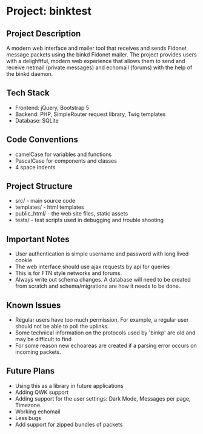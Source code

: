 # Project: binktest

## Project Description

A modern web interface and mailer tool that receives and sends Fidonet message packets using the binkd Fidonet mailer.  The project
provides users with a delighftful, modern web experience that allows them to send and receive netmail (private messages) and echomail (forums) with the help of the binkd daemon.

## Tech Stack

 - Frontend: jQuery, Bootstrap 5
 - Backend: PHP, SimpleRouter request library, Twig templates
 - Database: SQLite
 

## Code Conventions

 - camelCase for variables and functions
 - PascalCase for components and classes
 - 4 space indents

## Project Structure

 - src/ - main source code
 - templates/ - html templates
 - public_html/ - the web site files, static assets
 - tests/ - test scripts used in debugging and trouble shooting

## Important Notes
 - User authentication is simple username and password with long lived cookie
 - The web interface should use ajax requests by api for queries
 - This is for FTN style networks and forums.  
 - Always write out schema changes. A database will need to be created from scratch and schema/migrations are how it needs to be done..
 
 
## Known Issues
 - Regular users have too much permission.  For example, a regular user should not be able to poll the uplinks.
 - Some technical information on the protocols used by 'binkp' are old and may be difficult to find
 - For some reason new echoareas are created if a parsing error occurs on incoming packets.  
 
## Future Plans
 - Using this as a library in future applications
 - Adding QWK support
 - Adding support for the user settings: Dark Mode, Messages per page, Timezone.
 - Working echomail
 - Less bugs
 - Add support for zipped bundles of packets
  
  

